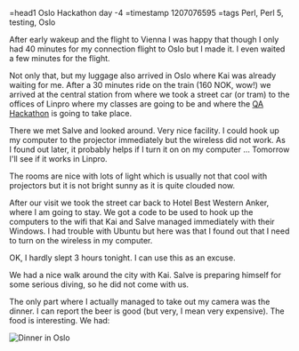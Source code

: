 =head1 Oslo Hackathon day -4
=timestamp 1207076595
=tags Perl, Perl 5, testing, Oslo

After early wakeup and the flight to Vienna I was happy that though I only had 40
minutes for my connection flight to Oslo but I made it. I even waited a few minutes
for the flight.

Not only that, but my luggage also arrived in Oslo where Kai was already waiting for me.
After a 30 minutes ride on the train (160 NOK, wow!) we arrived at the central station
from where we took a street car (or tram) to the offices of Linpro where my classes are
going to be and where the 
<a href="http://perl-qa.hexten.net/wiki/index.php/Oslo_QA_Hackathon_2008">QA Hackathon</a>
is going to take place.

There we met Salve and looked around. Very nice facility. I could hook up my computer to
the projector immediately but the wireless did not work. As I found out later, it 
probably helps if I turn it on on my computer ...
Tomorrow I'll see if it works in Linpro.

The rooms are nice with lots of light which is usually not that cool with projectors 
but it is not bright sunny as it is quite clouded now.

After our visit we took the street car back to Hotel Best Western Anker, where I
am going to stay. We got a code to be used to hook up the computers to the wifi that
Kai and Salve managed immediately with their Windows. I had trouble with Ubuntu but
here was that I found out that I need to turn on the wireless in my computer.

OK, I hardly slept 3 hours tonight. I can use this as an excuse.

We had a nice walk around the city with Kai. Salve is preparing himself for 
some serious diving, so he did not come with us.

The only part where I actually managed to take out my camera was the dinner.
I can report the beer is good (but very, I mean very expensive).
The food is interesting. We had:

<img src="/img/dinner_in_oslo.jpg" alt="Dinner in Oslo" title="Dinner in Oslo" />

